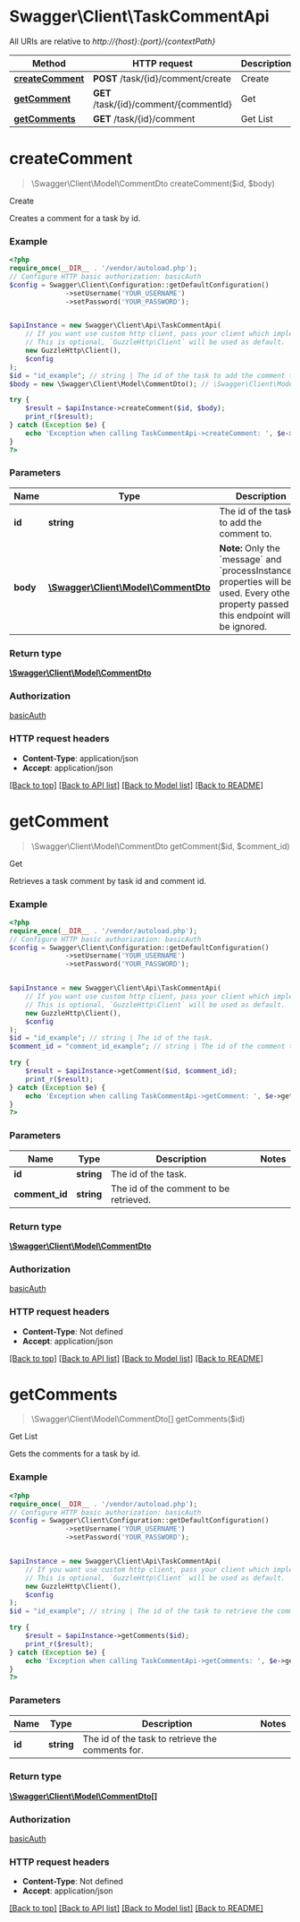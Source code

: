 # Swagger\Client\TaskCommentApi

All URIs are relative to *http://{host}:{port}/{contextPath}*

Method | HTTP request | Description
------------- | ------------- | -------------
[**createComment**](TaskCommentApi.md#createcomment) | **POST** /task/{id}/comment/create | Create
[**getComment**](TaskCommentApi.md#getcomment) | **GET** /task/{id}/comment/{commentId} | Get
[**getComments**](TaskCommentApi.md#getcomments) | **GET** /task/{id}/comment | Get List

# **createComment**
> \Swagger\Client\Model\CommentDto createComment($id, $body)

Create

Creates a comment for a task by id.

### Example
```php
<?php
require_once(__DIR__ . '/vendor/autoload.php');
// Configure HTTP basic authorization: basicAuth
$config = Swagger\Client\Configuration::getDefaultConfiguration()
              ->setUsername('YOUR_USERNAME')
              ->setPassword('YOUR_PASSWORD');


$apiInstance = new Swagger\Client\Api\TaskCommentApi(
    // If you want use custom http client, pass your client which implements `GuzzleHttp\ClientInterface`.
    // This is optional, `GuzzleHttp\Client` will be used as default.
    new GuzzleHttp\Client(),
    $config
);
$id = "id_example"; // string | The id of the task to add the comment to.
$body = new \Swagger\Client\Model\CommentDto(); // \Swagger\Client\Model\CommentDto | **Note:** Only the `message` and `processInstanceId` properties will be used. Every other property passed to this endpoint will be ignored.

try {
    $result = $apiInstance->createComment($id, $body);
    print_r($result);
} catch (Exception $e) {
    echo 'Exception when calling TaskCommentApi->createComment: ', $e->getMessage(), PHP_EOL;
}
?>
```

### Parameters

Name | Type | Description  | Notes
------------- | ------------- | ------------- | -------------
 **id** | **string**| The id of the task to add the comment to. |
 **body** | [**\Swagger\Client\Model\CommentDto**](../Model/CommentDto.md)| **Note:** Only the &#x60;message&#x60; and &#x60;processInstanceId&#x60; properties will be used. Every other property passed to this endpoint will be ignored. | [optional]

### Return type

[**\Swagger\Client\Model\CommentDto**](../Model/CommentDto.md)

### Authorization

[basicAuth](../../README.md#basicAuth)

### HTTP request headers

 - **Content-Type**: application/json
 - **Accept**: application/json

[[Back to top]](#) [[Back to API list]](../../README.md#documentation-for-api-endpoints) [[Back to Model list]](../../README.md#documentation-for-models) [[Back to README]](../../README.md)

# **getComment**
> \Swagger\Client\Model\CommentDto getComment($id, $comment_id)

Get

Retrieves a task comment by task id and comment id.

### Example
```php
<?php
require_once(__DIR__ . '/vendor/autoload.php');
// Configure HTTP basic authorization: basicAuth
$config = Swagger\Client\Configuration::getDefaultConfiguration()
              ->setUsername('YOUR_USERNAME')
              ->setPassword('YOUR_PASSWORD');


$apiInstance = new Swagger\Client\Api\TaskCommentApi(
    // If you want use custom http client, pass your client which implements `GuzzleHttp\ClientInterface`.
    // This is optional, `GuzzleHttp\Client` will be used as default.
    new GuzzleHttp\Client(),
    $config
);
$id = "id_example"; // string | The id of the task.
$comment_id = "comment_id_example"; // string | The id of the comment to be retrieved.

try {
    $result = $apiInstance->getComment($id, $comment_id);
    print_r($result);
} catch (Exception $e) {
    echo 'Exception when calling TaskCommentApi->getComment: ', $e->getMessage(), PHP_EOL;
}
?>
```

### Parameters

Name | Type | Description  | Notes
------------- | ------------- | ------------- | -------------
 **id** | **string**| The id of the task. |
 **comment_id** | **string**| The id of the comment to be retrieved. |

### Return type

[**\Swagger\Client\Model\CommentDto**](../Model/CommentDto.md)

### Authorization

[basicAuth](../../README.md#basicAuth)

### HTTP request headers

 - **Content-Type**: Not defined
 - **Accept**: application/json

[[Back to top]](#) [[Back to API list]](../../README.md#documentation-for-api-endpoints) [[Back to Model list]](../../README.md#documentation-for-models) [[Back to README]](../../README.md)

# **getComments**
> \Swagger\Client\Model\CommentDto[] getComments($id)

Get List

Gets the comments for a task by id.

### Example
```php
<?php
require_once(__DIR__ . '/vendor/autoload.php');
// Configure HTTP basic authorization: basicAuth
$config = Swagger\Client\Configuration::getDefaultConfiguration()
              ->setUsername('YOUR_USERNAME')
              ->setPassword('YOUR_PASSWORD');


$apiInstance = new Swagger\Client\Api\TaskCommentApi(
    // If you want use custom http client, pass your client which implements `GuzzleHttp\ClientInterface`.
    // This is optional, `GuzzleHttp\Client` will be used as default.
    new GuzzleHttp\Client(),
    $config
);
$id = "id_example"; // string | The id of the task to retrieve the comments for.

try {
    $result = $apiInstance->getComments($id);
    print_r($result);
} catch (Exception $e) {
    echo 'Exception when calling TaskCommentApi->getComments: ', $e->getMessage(), PHP_EOL;
}
?>
```

### Parameters

Name | Type | Description  | Notes
------------- | ------------- | ------------- | -------------
 **id** | **string**| The id of the task to retrieve the comments for. |

### Return type

[**\Swagger\Client\Model\CommentDto[]**](../Model/CommentDto.md)

### Authorization

[basicAuth](../../README.md#basicAuth)

### HTTP request headers

 - **Content-Type**: Not defined
 - **Accept**: application/json

[[Back to top]](#) [[Back to API list]](../../README.md#documentation-for-api-endpoints) [[Back to Model list]](../../README.md#documentation-for-models) [[Back to README]](../../README.md)

